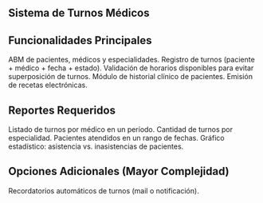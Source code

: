 ## Sistema de Turnos Médicos

## Funcionalidades Principales
ABM de pacientes, médicos y especialidades.
Registro de turnos (paciente + médico + fecha + estado).
Validación de horarios disponibles para evitar superposición de turnos.
Módulo de historial clínico de pacientes.
Emisión de recetas electrónicas.

## Reportes Requeridos
Listado de turnos por médico en un período.
Cantidad de turnos por especialidad.
Pacientes atendidos en un rango de fechas.
Gráfico estadístico: asistencia vs. inasistencias de pacientes.

## Opciones Adicionales (Mayor Complejidad)
Recordatorios automáticos de turnos (mail o notificación).
